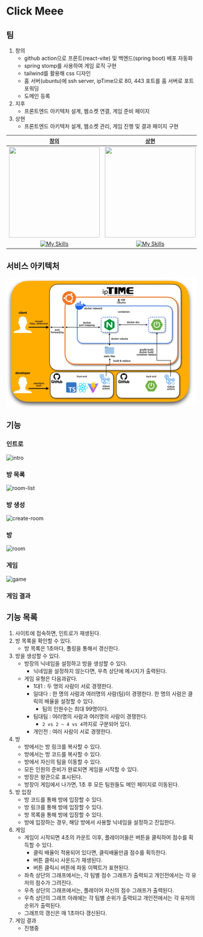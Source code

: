 # Click Meee

## 팀
1. 창의
    - github action으로 프론트(react-vite) 및 백엔드(spring boot) 배포 자동화
    - spring stomp를 사용하여 게임 로직 구현
    - tailwind를 활용해 css 디자인
    - 홈 서버(ubuntu)에 ssh server, ipTime으로 80, 443 포트를 홈 서버로 포트포워딩
    - 도메인 등록
2. 지후
    - 프론트엔드 아키텍처 설계, 웹소켓 연결, 게임 준비 페이지
3. 상현
    - 프론트엔드 아키텍처 설계,  웹소켓 관리, 게임 진행 및 결과 페이지 구현


| [창의](https://github.com/changuii) | [상현](https://github.com/idealHyun) | [지후](https://github.com/jihukimme) |
|:-:|:-:|:-:|
| <img src="https://avatars.githubusercontent.com/u/122252160?v=4" width="240px" height="240px"> | <img src="https://avatars.githubusercontent.com/u/118160647?v=4" width="240px" height="240px"> | <img src="https://avatars.githubusercontent.com/u/127816292?v=4" width="240px" height="240px"> |
|[![My Skills](https://skillicons.dev/icons?i=react,ts,vite,tailwind,spring,nginx,docker,ubuntu&perline=4)](https://skillicons.dev) | [![My Skills](https://skillicons.dev/icons?i=react,ts,vite,tailwind&perline=4)](https://skillicons.dev) | [![My Skills](https://skillicons.dev/icons?i=react,ts,vite,tailwind&perline=4)](https://skillicons.dev) |

## 서비스 아키텍처

![service-architecture](./assets/service-architecture.webp)

## 기능
### 인트로
![intro](./assets/intro.gif)

### 방 목록
![room-list](./assets/room_list.gif)

### 방 생성
![create-room](./assets/create_room.gif)

### 방
![room](./assets/room.gif)

### 게임
![game](./assets/game.gif)

### 게임 결과


## 기능 목록

1. 사이트에 접속하면, 인트로가 재생된다.
2. 방 목록을 확인할 수 있다.
    - 방 목록은 1초마다, 폴링을 통해서 갱신한다.
3. 방을 생성할 수 있다.
    - 방장의 닉네임을 설정하고 방을 생성할 수 있다.
        - 닉네임을 설정하지 않는다면, 우측 상단에 메시지가 출력된다.
    - 게임 유형은 다음과같다.
        - 1대1 : 두 명의 사람이 서로 경쟁한다.
        - 일대다 : 한 명의 사람과 여러명의 사람(팀)이 경쟁한다. 한 명의 사람은 클릭의 배율을 설정할 수 있다.
            - 팀의 인원수는 최대 99명이다.
        - 팀대팀 : 여러명의 사람과 여러명의 사람이 경쟁한다.
            - `2 vs 2 ~ 4 vs 4`까지로 구분되어 있다.
        - 개인전 : 여러 사람이 서로 경쟁한다.
4. 방
    - 방에서는 방 링크를 복사할 수 있다.
    - 방에서는 방 코드를 복사할 수 있다.
    - 방에서 자신의 팀을 이동할 수 있다.
    - 모든 인원의 준비가 완료되면 게임을 시작할 수 있다.
    - 방장은 왕관으로 표시된다.
    - 방장이 게임에서 나가면, 1초 후 모든 팀원들도 메인 페이지로 이동된다.
5. 방 입장
    - 방 코드를 통해 방에 입장할 수 있다.
    - 방 링크를 통해 방에 입장할 수 있다.
    - 방 목록을 통해 방에 입장할 수 있다.
    - 방에 입장하는 경우, 해당 방에서 사용할 닉네임을 설정하고 진입한다.
6. 게임
    - 게임이 시작되면 4초의 카운트 이후, 플레이어들은 버튼을 클릭하여 점수를 획득할 수 있다.
        - 클릭 배율이 적용되어 있다면, 클릭배율만큼 점수를 획득한다.
        - 버튼 클릭시 사운드가 재생된다.
        - 버튼 클릭시 버튼에 파동 이펙트가 표현된다.
    - 좌측 상단의 그래프에서는, 각 팀별 점수 그래프가 출력되고 개인전에서는 각 유저의 점수가 그려진다.
    - 우측 상단의 그래프에서는, 플레이어 자신의 점수 그래프가 출력된다.
    - 우측 상단의 그래프 아래에는 각 팀별 순위가 출력되고 개인전에서는 각 유저의 순위가 출력된다.
    - 그래프의 갱신은 매 1초마다 갱신된다.
7. 게임 결과
    - 진행중

